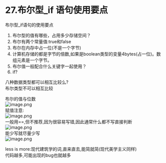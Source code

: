 # 27.布尔型_if 语句使用要点

布尔型_if语句的使用要点<br />

1. 布尔型的值有哪些，占用多少存储空间？
  1. 布尔有两个常量值:true和false
  1. 布尔在内存中占一位(不是一个字节)
  1. 计算机存储的都是字节的倍数,如果是boolean类型的变量4bytes(占一位)。数组元素是一个字节。
2. 布尔值一般配合什么关键字一起使用？
  1. if?

八种数据类型都可以相互比较么?<br />布尔类型不可以相互比较

布尔的值与位数<br />![image.png](https://cdn.nlark.com/yuque/0/2019/png/349894/1559023920301-6aa6b9c7-26b4-4660-8405-7ac287532e65.png#align=left&display=inline&height=200&name=image.png&originHeight=200&originWidth=573&size=73180&status=done&width=573)<br />赋值注意:<br />![image.png](https://cdn.nlark.com/yuque/0/2019/png/349894/1559024143911-a65ad898-5a4f-446b-8456-a0fbec45a6b2.png#align=left&display=inline&height=112&name=image.png&originHeight=112&originWidth=268&size=19362&status=done&width=268)<br />一般用==,但不推荐,因为很容易写错,因此通常什么都不写直接判断<br />![image.png](https://cdn.nlark.com/yuque/0/2019/png/349894/1559024199347-b6894036-32fd-4891-86d8-f2377219424e.png#align=left&display=inline&height=45&name=image.png&originHeight=45&originWidth=147&size=7750&status=done&width=147)<br />能少写就尽量少写<br />![image.png](https://cdn.nlark.com/yuque/0/2019/png/349894/1559024234779-9645d14d-bbb0-44b4-8e74-efd92115744d.png#align=left&display=inline&height=68&name=image.png&originHeight=68&originWidth=571&size=44505&status=done&width=571)

less is more:现代建筑学的词,直来直去,能简就简(现代美学主义同样)<br />代码越多,可能出现的bug也就越多
